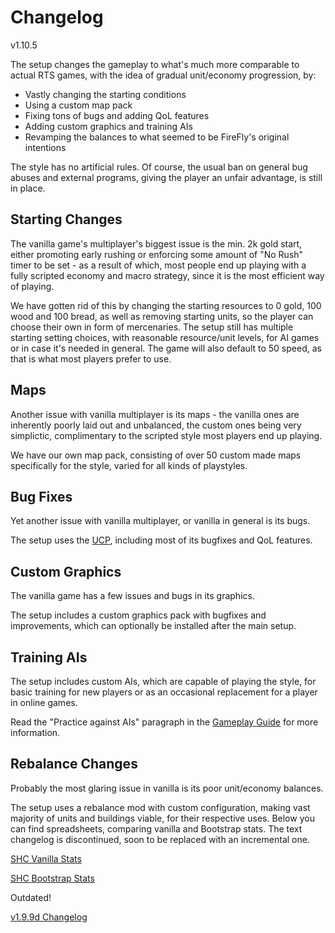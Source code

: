 # Changelog

v1.10.5

The setup changes the gameplay to what's much more comparable to actual RTS games, with the idea of gradual unit/economy progression, by:
- Vastly changing the starting conditions
- Using a custom map pack
- Fixing tons of bugs and adding QoL features
- Adding custom graphics and training AIs
- Revamping the balances to what seemed to be FireFly's original intentions

The style has no artificial rules.
Of course, the usual ban on general bug abuses and external programs, giving the player an unfair advantage, is still in place.

## Starting Changes
The vanilla game's multiplayer's biggest issue is the min. 2k gold start, either promoting early rushing or enforcing some amount of "No Rush" timer to be set - as a result of which, most people end up playing with a fully scripted economy and macro strategy, since it is the most efficient way of playing.

We have gotten rid of this by changing the starting resources to 0 gold, 100 wood and 100 bread, as well as removing starting units, so the player can choose their own in form of mercenaries.
The setup still has multiple starting setting choices, with reasonable resource/unit levels, for AI games or in case it's needed in general.
The game will also default to 50 speed, as that is what most players prefer to use.

## Maps
Another issue with vanilla multiplayer is its maps - the vanilla ones are inherently poorly laid out and unbalanced, the custom ones being very simplictic, complimentary to the scripted style most players end up playing.

We have our own map pack, consisting of over 50 custom made maps specifically for the style, varied for all kinds of playstyles.

## Bug Fixes
Yet another issue with vanilla multiplayer, or vanilla in general is its bugs.

The setup uses the [UCP](https://unofficialcrusaderpatch.github.io/), including most of its bugfixes and QoL features.

## Custom Graphics
The vanilla game has a few issues and bugs in its graphics.

The setup includes a custom graphics pack with bugfixes and improvements, which can optionally be installed after the main setup.

## Training AIs
The setup includes custom AIs, which are capable of playing the style, for basic training for new players or as an occasional replacement for a player in online games.

Read the "Practice against AIs" paragraph in the [Gameplay Guide](https://github.com/Krarilotus/BootstrapMultiplayerSetup/blob/main/bootstrapGameplayGuide.md) for more information.

## Rebalance Changes
Probably the most glaring issue in vanilla is its poor unit/economy balances.

The setup uses a rebalance mod with custom configuration, making vast majority of units and buildings viable, for their respective uses.
Below you can find spreadsheets, comparing vanilla and Bootstrap stats.
The text changelog is discontinued, soon to be replaced with an incremental one.

[SHC Vanilla Stats](https://docs.google.com/spreadsheets/d/1PdMwVbIfu8c2ebszkSiqlALeZ0YWL_1nHp9TEU10r48/edit?usp=sharing)

[SHC Bootstrap Stats](https://docs.google.com/spreadsheets/d/1sO1c6lcdb_25jUxy2ILwsm8F2xw8WAME65dGqoZ4vHg/edit?usp=sharing)

Outdated!

[v1.9.9d Changelog](https://github.com/Krarilotus/BootstrapMultiplayerSetup/blob/main/bootstrapChangelog-1.9.9d.md)
